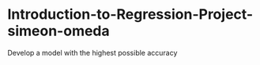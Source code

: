 # Introduction-to-Regression-Project-simeon-omeda
Develop a model with the highest possible accuracy

